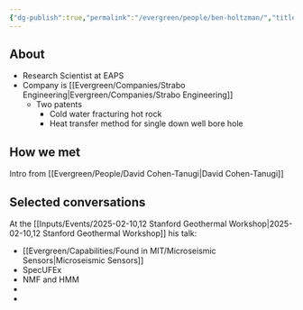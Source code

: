 ```yaml
---
{"dg-publish":true,"permalink":"/evergreen/people/ben-holtzman/","title":"Senior Research Scientist","tags":["people","geo_eco"]}
---
```


## About

- Research Scientist at EAPS
- Company is [[Evergreen/Companies/Strabo Engineering\|Evergreen/Companies/Strabo Engineering]]
	- Two patents
		- Cold water fracturing hot rock
		- Heat transfer method for single down well bore hole


## How we met
Intro from [[Evergreen/People/David Cohen-Tanugi\|David Cohen-Tanugi]]

## Selected conversations

At the [[Inputs/Events/2025-02-10,12 Stanford Geothermal Workshop\|2025-02-10,12 Stanford Geothermal Workshop]] his talk:

- [[Evergreen/Capabilities/Found in MIT/Microseismic Sensors\|Microseismic Sensors]]
- SpecUFEx
- NMF and HMM
- 
- 
